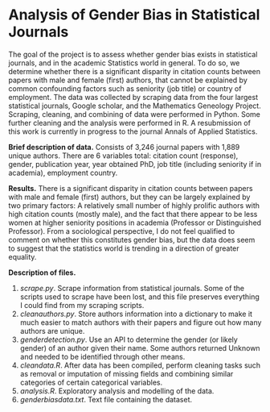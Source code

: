 # Analysis of Gender Bias in Statistical Journals
The goal of the project is to assess whether gender bias exists in statistical journals, and in the academic Statistics world in general. To do so, we determine whether there is a significant disparity in citation counts between papers with male and female (first) authors, that cannot be explained by common confounding factors such as seniority (job title) or country of employment. The data was collected by scraping data from the four largest statistical journals, Google scholar, and the Mathematics Geneology Project. Scraping, cleaning, and combining of data were performed in Python. Some further cleaning and the analysis were performed in R. A resubmission of this work is currently in progress to the journal Annals of Applied Statistics. 


**Brief description of data.**
Consists of 3,246 journal papers with 1,889 unique authors. There are 6 variables total: citation count (response), gender, publication year, year obtained PhD, job title (including seniority if in academia), employment country. 

**Results.** 
There is a significant disparity in citation counts between papers with male and female (first) authors, but they can be largely explained by two primary factors: A relatively small number of highly prolific authors with high citation counts (mostly male), and the fact that there appear to be less women at higher seniority positions in academia (Professor or Distinguished Professor). From a sociological perspective, I do not feel qualified to comment on whether this constitutes gender bias, but the data does seem to suggest that the statistics world is trending in a direction of greater equality. 

**Description of files.**

1. *scrape.py*. Scrape information from statistical journals. Some of the scripts used to scrape have been lost, and this file preserves everything I could find from my scraping scripts. 
2. *cleanauthors.py*. Store authors information into a dictionary to make it much easier to match authors with their papers and figure out how many authors are unique. 
3. *genderdetection.py*. Use an API to determine the gender (or likely gender) of an author given their name. Some authors returned Unknown and needed to be identified through other means. 
4. *cleandata.R*. After data has been compiled, perform cleaning tasks such as removal or imputation of missing fields and combining similar categories of certain categorical variables. 
5. *analysis.R*. Exploratory analysis and modelling of the data. 
6. *genderbiasdata.txt*. Text file containing the dataset. 
